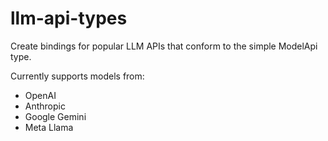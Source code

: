 # llm-api-types

Create bindings for popular LLM APIs that conform to the simple ModelApi type.

Currently supports models from:
- OpenAI
- Anthropic
- Google Gemini
- Meta Llama
